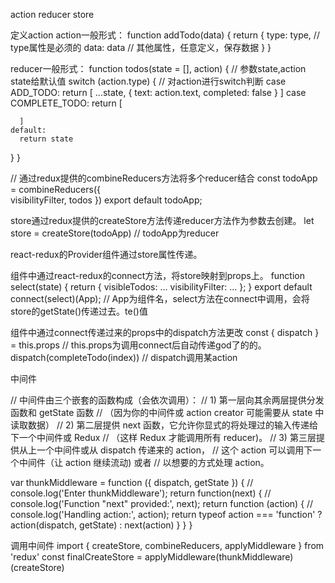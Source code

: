 action
reducer
store

定义action
action一般形式：
function addTodo(data) {
	return {
		type: type,							// type属性是必须的
		data: data							// 其他属性，任意定义，保存数据
	}
}

reducer一般形式：
function todos(state = [], action) {		// 参数state,action state给默认值
  switch (action.type) {								// 对action进行switch判断
    case ADD_TODO:
      return [
        ...state,
        {
          text: action.text,
          completed: false
        }
      ]
    case COMPLETE_TODO:
      return [

      ]
    default:
      return state
  }
}

// 通过redux提供的combineReducers方法将多个reducer结合
const todoApp = combineReducers({						
  visibilityFilter,
  todos
})
export default todoApp;

store通过redux提供的createStore方法传递reducer方法作为参数去创建。
let store = createStore(todoApp) // todoApp为reducer

react-redux的Provider组件通过store属性传递。
<Provider store={store}>
  <App />
</Provider>

组件中通过react-redux的connect方法，将store映射到props上。
function select(state) {
  return {
    visibleTodos: ...
    visibilityFilter: ... 
  };
}
export default connect(select)(App);  // App为组件名，select方法在connect中调用，会将store的getState()传递过去。te()值

组件中通过connect传递过来的props中的dispatch方法更改
const { dispatch } = this.props 	// this.props为调用connect后自动传递god了的的。
dispatch(completeTodo(index))			// dispatch调用某action

中间件

// 中间件由三个嵌套的函数构成（会依次调用）：
// 1) 第一层向其余两层提供分发函数和 getState 函数
//    （因为你的中间件或 action creator 可能需要从 state 中读取数据）
// 2) 第二层提供 next 函数，它允许你显式的将处理过的输入传递给下一个中间件或 Redux
//    （这样 Redux 才能调用所有 reducer)。
// 3) 第三层提供从上一个中间件或从 dispatch 传递来的 action，
//     这个 action 可以调用下一个中间件（让 action 继续流动) 或者
//     以想要的方式处理 action。

var thunkMiddleware = function ({ dispatch, getState }) {
  // console.log('Enter thunkMiddleware');
  return function(next) {
    // console.log('Function "next" provided:', next);
    return function (action) {
      // console.log('Handling action:', action);
      return typeof action === 'function' ?
          action(dispatch, getState) :
          next(action)
    }
  }
}

调用中间件
import { createStore, combineReducers, applyMiddleware } from 'redux'
const finalCreateStore = applyMiddleware(thunkMiddleware)(createStore)